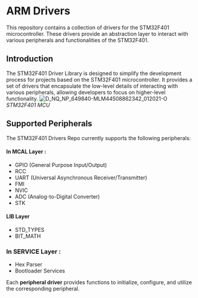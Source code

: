 # ARM Drivers

This repository contains a collection of drivers for the STM32F401 microcontroller. These drivers provide an abstraction layer to interact with various peripherals and functionalities of the STM32F401.

## Introduction
The STM32F401 Driver Library is designed to simplify the development process for projects based on the STM32F401 microcontroller. It provides a set of drivers that encapsulate the low-level details of interacting with various peripherals, allowing developers to focus on higher-level functionality.
![D_NQ_NP_649840-MLM44508862342_012021-O](https://github.com/Islam-Alabassy/ARM_Drivers/assets/149616454/0ae0d989-2f34-47c9-82f2-87cc7280d6e3)
*STM32F401 MCU*
## Supported Peripherals
The STM32F401 Drivers Repo currently supports the following peripherals:

#### In MCAL Layer :
-  GPIO (General Purpose Input/Output)
- RCC
- UART (Universal Asynchronous Receiver/Transmitter)
- FMI 
- NVIC
- ADC (Analog-to-Digital Converter)
- STK
#### LIB Layer
- STD_TYPES
- BIT_MATH
### In SERVICE Layer :
- Hex Parser
- Bootloader Services


Each **peripheral driver** provides functions to initialize, configure, and utilize the corresponding peripheral.
